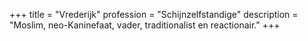 +++
title       = "Vrederijk"
profession  = "Schijnzelfstandige"
description = "Moslim, neo-Kaninefaat, vader, traditionalist en reactionair."
+++
